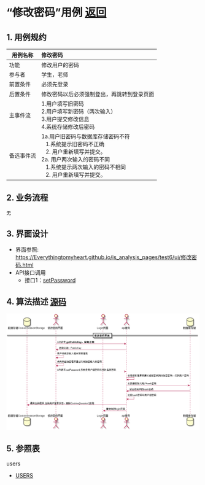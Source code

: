 # “修改密码”用例 [返回](../README.md)
## 1. 用例规约

|用例名称|修改密码|
|-------|:-------------|
|功能|修改用户的密码|
|参与者|学生，老师|
|前置条件|必须先登录|
|后置条件|修改密码以后必须强制登出，再跳转到登录页面|
|主事件流| 1.用户填写旧密码  <br/> 2.用户填写新密码（两次输入） <br/> 3.用户提交修改信息 <br/>4.系统存储修改后密码|
|备选事件流|1a.用户旧密码与数据库存储密码不符<br/>&nbsp;&nbsp; 1.系统提示旧密码不正确  <br/>&nbsp;&nbsp; 2. 用户重新填写并提交。<br>2a. 用户两次输入的密码不同 <br/>&nbsp;&nbsp; 1.系统提示两次输入的密码不相同  <br/>&nbsp;&nbsp; 2. 用户重新填写并提交。 |

## 2. 业务流程
    无

## 3. 界面设计
- 界面参照: https://Everythingtomyheart.github.io/is_analysis_pages/test6/ui/修改密码.html
- API接口调用
    - 接口1：[setPassword](../接口/setPassword.md)

## 4. 算法描述 [源码](../源码/修改密码.puml)
![登录认证流程图](../修改密码.png)
    
## 5. 参照表
users
- [USERS](../DB/README.md/#USERS)
